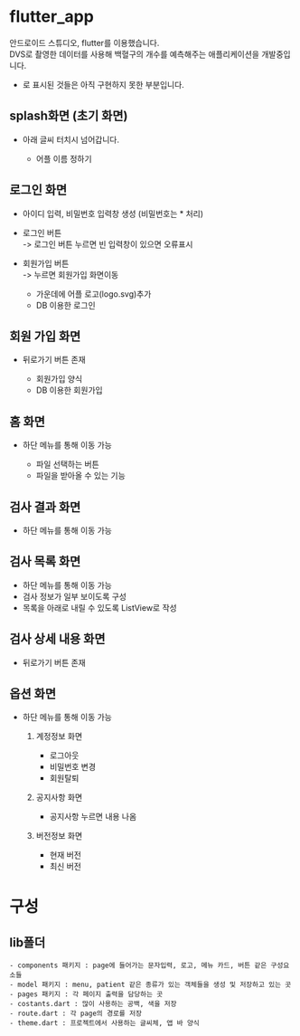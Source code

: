 # flutter_app

안드로이드 스튜디오, flutter를 이용했습니다.    
DVS로 촬영한 데이터를 사용해 백혈구의 개수를 예측해주는 애플리케이션을 개발중입니다.    
* 로 표시된 것들은 아직 구현하지 못한 부분입니다.

## splash화면 (초기 화면)
- 아래 글씨 터치시 넘어갑니다.
    
    * 어플 이름 정하기

## 로그인 화면
- 아이디 입력, 비밀번호 입력창 생성 (비밀번호는 * 처리)
- 로그인 버튼    
    -> 로그인 버튼 누르면 빈 입력창이 있으면 오류표시
- 회원가입 버튼    
    -> 누르면 회원가입 화면이동
    
    * 가운데에 어플 로고(logo.svg)추가
    * DB 이용한 로그인

## 회원 가입 화면
- 뒤로가기 버튼 존재

    * 회원가입 양식
    * DB 이용한 회원가입

## 홈 화면
- 하단 메뉴를 통해 이동 가능

    * 파일 선택하는 버튼
    * 파일을 받아올 수 있는 기능

## 검사 결과 화면
- 하단 메뉴를 통해 이동 가능

## 검사 목록 화면
- 하단 메뉴를 통해 이동 가능
- 검사 정보가 일부 보이도록 구성
- 목록을 아래로 내릴 수 있도록 ListView로 작성

## 검사 상세 내용 화면
- 뒤로가기 버튼 존재

## 옵션 화면
 - 하단 메뉴를 통해 이동 가능

    1. 계정정보 화면
        - 로그아웃
        - 비밀번호 변경
        - 회원탈퇴

    2. 공지사항 화면
        - 공지사항 누르면 내용 나옴

    3. 버전정보 화면
        - 현재 버전
        - 최신 버전


# 구성
## lib폴더
    - components 패키지 : page에 들어가는 문자입력, 로고, 메뉴 카드, 버튼 같은 구성요소들
    - model 패키지 : menu, patient 같은 종류가 있는 객체들을 생성 및 저장하고 있는 곳
    - pages 패키지 : 각 페이지 출력을 담당하는 곳
    - costants.dart : 많이 사용하는 공백, 색을 저장
    - route.dart : 각 page의 경로를 저장
    - theme.dart : 프로젝트에서 사용하는 글씨체, 앱 바 양식 

